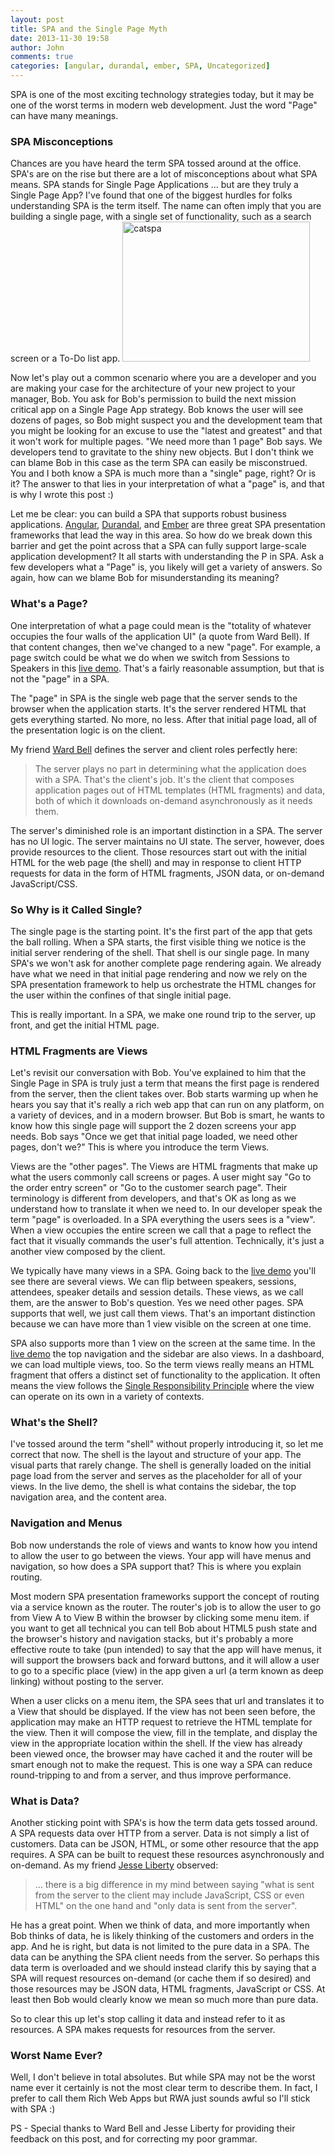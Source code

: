 ```yaml
---
layout: post
title: SPA and the Single Page Myth
date: 2013-11-30 19:58
author: John
comments: true
categories: [angular, durandal, ember, SPA, Uncategorized]
---
```

SPA is one of the most exciting technology strategies today, but it may be one of the worst terms in modern web development. Just the word "Page" can have many meanings.
<h3>SPA Misconceptions</h3>
Chances are you have heard the term SPA tossed around at the office. SPA's are on the rise but there are a lot of misconceptions about what SPA means. SPA stands for Single Page Applications ... but are they truly a Single Page App? I've found that one of the biggest hurdles for folks understanding SPA is the term itself. The name can often imply that you are building a single page, with a single set of functionality, such as a search screen or a To-Do list app. 
<img src="http://www.johnpapa.net/wp-content/uploads/2013/11/catspa-300x224.jpg" alt="catspa" width="300" height="224" class="alignleft size-medium wp-image-22461" /> 

Now let's play out a common scenario where you are a developer and you are making your case for the architecture of your new project to your manager, Bob. You ask for Bob's permission to build the next mission critical app on a Single Page App strategy. Bob knows the user will see dozens of pages, so Bob might suspect you and the development team that you might be looking for an excuse to use the "latest and greatest" and that it won't work for multiple pages. "We need more than 1 page" Bob says. We developers tend to gravitate to the shiny new objects. But I don't think we can blame Bob in this case as the term SPA can easily be misconstrued. You and I both know a SPA is much more than a "single" page, right? Or is it? The answer to that lies in your interpretation of what a "page" is, and that is why I wrote this post :)

Let me be clear: you can build a SPA that supports robust business applications. <a href="http://angularjs.org" target="_blank">Angular</a>, <a href="http://durandaljs.com" target="_blank">Durandal</a>, and <a href="http://emberjs.com/" target="_blank">Ember</a> are three great SPA presentation frameworks that lead the way in this area. So how do we break down this barrier and get the point across that a SPA can fully support large-scale application development? It all starts with understanding the P in SPA. Ask a few developers what a "Page" is, you likely will get a variety of answers. So again, how can we blame Bob for misunderstanding its meaning? 

<h3>What's a Page?</h3>
One interpretation of what a page could mean is the "totality of whatever occupies the four walls of the application UI" (a quote from Ward Bell). If that content changes, then we've changed to a new "page". For example, a page switch could be what we do when we switch from Sessions to Speakers in this <a href="http://jpapa.me/cc-ng-z" target="_blank">live demo</a>. That's a fairly reasonable assumption, but that is not the "page" in a SPA.  

The "page" in SPA is the single web page that the server sends to the browser when the application starts. It's the server rendered HTML that gets everything started. No more, no less. After that initial page load, all of the presentation logic is on the client.

My friend <a href="https://twitter.com/wardbell" target="_blank">Ward Bell</a> defines the server and client roles perfectly here:
<blockquote>The server plays no part in determining what the application does with a SPA. That's the client's job. It's the client that composes application pages out of HTML templates (HTML fragments) and data, both of which it downloads on-demand asynchronously as it needs them.
</blockquote>

The server's diminished role is an important distinction in a SPA. The server has no UI logic. The server maintains no UI state. The server, however, does provide resources to the client. Those resources start out with the initial HTML for the web page (the shell) and may in response to client HTTP requests for data in the form of HTML fragments, JSON data, or on-demand JavaScript/CSS.

<h3>So Why is it Called Single?</h3>
The single page is the starting point. It's the first part of the app that gets the ball rolling. When a SPA starts, the first visible thing we notice is the initial server rendering of the shell. That shell is our single page. In many SPA's we won't ask for another complete page rendering again. We already have what we need in that initial page rendering and now we rely on the SPA presentation framework to help us orchestrate the HTML changes for the user within the confines of that single initial page. 

This is really important. In a SPA, we make one round trip to the server, up front, and get the initial HTML page.

<h3>HTML Fragments are Views</h3>
Let's revisit our conversation with Bob. You've explained to him that the Single Page in SPA is truly just a term that means the first page is rendered from the server, then the client takes over. Bob starts warming up when he hears you say that it's really a rich web app that can run on any platform, on a variety of devices, and in a modern browser. But Bob is smart, he wants to know how this single page will support the 2 dozen screens your app needs. Bob says "Once we get that initial page loaded, we need other pages, don't we?" This is where you introduce the term Views.

Views are the "other pages". The Views are HTML fragments that make up what the users commonly call screens or pages. A user might say "Go to the order entry screen" or "Go to the customer search page". Their terminology is different from developers, and that's OK as long as we understand how to translate it when we need to. In our developer speak the term "page" is overloaded. In a SPA everything the users sees is a "view". When a view occupies the entire screen we call that a page to reflect the fact that it visually commands the user's full attention. Technically, it's just a another view composed by the client.

We typically have many views in a SPA. Going back to the <a href="http://jpapa.me/cc-ng-z" target="_blank">live demo</a> you'll see there are several views. We can flip between speakers, sessions, attendees, speaker details and session details. These views, as we call them, are the answer to Bob's question. Yes we need other pages. SPA supports that well, we just call them views. That's an important distinction because we can have more than 1 view visible on the screen at one time.

SPA also supports more than 1 view on the screen at the same time. In the <a href="http://jpapa.me/cc-ng-z" target="_blank">live demo</a> the top navigation and the sidebar are also views. In a dashboard, we can load multiple views, too. So the term views really means an HTML fragment that offers a distinct set of functionality to the application. It often means the view follows the <a href="http://en.wikipedia.org/wiki/Single_responsibility_principle" target="_blank">Single Responsibility Principle</a> where the view can operate on its own in a variety of contexts. 

<h3>What's the Shell?</h3>
I've tossed around the term "shell" without properly introducing it, so let me correct that now. The shell is the layout and structure of your app. The visual parts that rarely change. The shell is generally loaded on the initial page load from the server and serves as the placeholder for all of your views. In the live demo, the shell is what contains the sidebar, the top navigation area, and the content area.

<h3>Navigation and Menus</h3>
Bob now understands the role of views and wants to know how you intend to allow the user to go between the views. Your app will have menus and navigation, so how does a SPA support that? This is where you explain routing. 

Most modern SPA presentation frameworks support the concept of routing via a service known as the router. The router's job is to allow the user to go from View A to View B within the browser by clicking some menu item. if you want to get all technical you can tell Bob about HTML5 push state and the browser's history and navigation stacks, but it's probably a more effective route to take (pun intended) to say that the app will have menus, it will support the browsers back and forward buttons, and it will allow a user to go to a specific place (view) in the app given a url (a term known as deep linking) without posting to the server.

When a user clicks on a menu item, the SPA sees that url and translates it to a View that should be displayed. If the view has not been seen before, the application may make an HTTP request to retrieve the HTML template for the view. Then it will compose the view, fill in the template, and display the view in the appropriate location within the shell. If the view has already been viewed once, the browser may have cached it and the router will be smart enough not to make the request. This is one way a SPA can reduce round-tripping to and from a server, and thus improve performance.

<h3>What is Data?</h3>
Another sticking point with SPA's is how the term data gets tossed around. A SPA requests data over HTTP from a server. Data is not simply a list of customers. Data can be JSON, HTML, or some other resource that the app requires. A SPA can be built to request these resources asynchronously and on-demand. As my friend <a href="http://jesseliberty.com" target="_blank">Jesse Liberty</a> observed:

<blockquote>... there is a big difference in my mind between saying "what is sent from the server to the client may include JavaScript, CSS or even HTML" on the one hand and "only data is sent from the server".</blockquote>

He has a great point. When we think of data, and more importantly when Bob thinks of data, he is likely thinking of the customers and orders in the app. And he is right, but data is not limited to the pure data in a SPA. The data can be anything the SPA client needs from the server. So perhaps this data term is overloaded and we should instead clarify this by saying that a SPA will request resources on-demand (or cache them if so desired) and those resources may be JSON data, HTML fragments, JavaScript or CSS. At least then Bob would clearly know we mean so much more than pure data.

So to clear this up let's stop calling it data and instead refer to it as resources. A SPA makes requests for resources from the server.

<h3>Worst Name Ever?</h3>
Well, I don't believe in total absolutes. But while SPA may not be the worst name ever it certainly is not the most clear term to describe them. In fact, I prefer to call them Rich Web Apps but RWA just sounds awful so I'll stick with SPA :)

PS - Special thanks to Ward Bell and Jesse Liberty for providing their feedback on this post, and for correcting my poor grammar.
